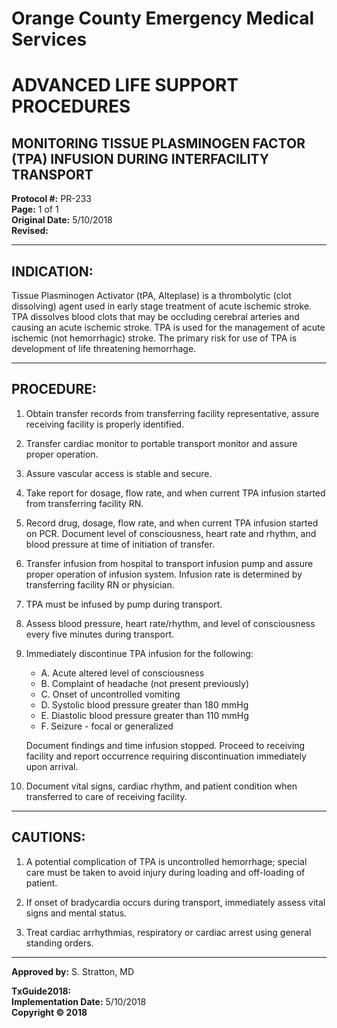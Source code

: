 # Orange County Emergency Medical Services
# ADVANCED LIFE SUPPORT PROCEDURES
## MONITORING TISSUE PLASMINOGEN FACTOR (TPA) INFUSION DURING INTERFACILITY TRANSPORT

**Protocol #:** PR-233  
**Page:** 1 of 1  
**Original Date:** 5/10/2018  
**Revised:**

---

## INDICATION:

Tissue Plasminogen Activator (tPA, Alteplase) is a thrombolytic (clot dissolving) agent used in early stage treatment of acute ischemic stroke. TPA dissolves blood clots that may be occluding cerebral arteries and causing an acute ischemic stroke. TPA is used for the management of acute ischemic (not hemorrhagic) stroke. The primary risk for use of TPA is development of life threatening hemorrhage.

---

## PROCEDURE:

1. Obtain transfer records from transferring facility representative, assure receiving facility is properly identified.

2. Transfer cardiac monitor to portable transport monitor and assure proper operation.

3. Assure vascular access is stable and secure.

4. Take report for dosage, flow rate, and when current TPA infusion started from transferring facility RN.

5. Record drug, dosage, flow rate, and when current TPA infusion started on PCR. Document level of consciousness, heart rate and rhythm, and blood pressure at time of initiation of transfer.

6. Transfer infusion from hospital to transport infusion pump and assure proper operation of infusion system. Infusion rate is determined by transferring facility RN or physician.

7. TPA must be infused by pump during transport.

8. Assess blood pressure, heart rate/rhythm, and level of consciousness every five minutes during transport.

9. Immediately discontinue TPA infusion for the following:
   - A. Acute altered level of consciousness
   - B. Complaint of headache (not present previously)
   - C. Onset of uncontrolled vomiting
   - D. Systolic blood pressure greater than 180 mmHg
   - E. Diastolic blood pressure greater than 110 mmHg
   - F. Seizure - focal or generalized

   Document findings and time infusion stopped. Proceed to receiving facility and report occurrence requiring discontinuation immediately upon arrival.

10. Document vital signs, cardiac rhythm, and patient condition when transferred to care of receiving facility.

---

## CAUTIONS:

1. A potential complication of TPA is uncontrolled hemorrhage; special care must be taken to avoid injury during loading and off-loading of patient.

2. If onset of bradycardia occurs during transport, immediately assess vital signs and mental status.

3. Treat cardiac arrhythmias, respiratory or cardiac arrest using general standing orders.

---

**Approved by:** S. Stratton, MD

**TxGuide2018:**  
**Implementation Date:** 5/10/2018  
**Copyright © 2018**

